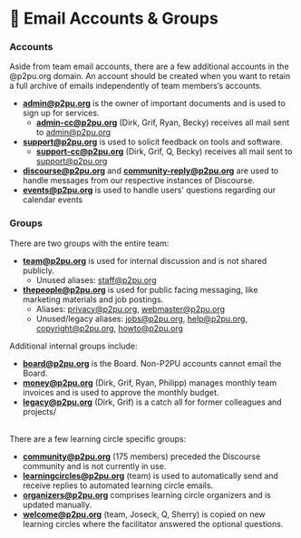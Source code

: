 # 📨 Email Accounts & Groups

### **Accounts**

Aside from team email accounts, there are a few additional accounts in the @p2pu.org domain. An account should be created when you want to retain a full archive of emails independently of team members’s accounts.&#x20;

* **admin@p2pu.org** is the owner of important documents and is used to sign up for services.
  * **admin-cc@p2pu.org** (Dirk, Grif, Ryan, Becky) receives all mail sent to admin@p2pu.org
* **support@p2pu.org** is used to solicit feedback on tools and software.
  * **support-cc@p2pu.org** (Dirk, Grif, Q, Becky) receives all mail sent to support@p2pu.org
* **discourse@p2pu.org** and **community-reply@p2pu.org** are used to handle messages from our respective instances of Discourse.
* **events@p2pu.org** is used to handle users' questions regarding our calendar events

### **Groups**

There are two groups with the entire team:

* **team@p2pu.org** is used for internal discussion and is not shared publicly.
  * Unused aliases: staff@p2pu.org
* **thepeople@p2pu.org** is used for public facing messaging, like marketing materials and job postings.
  * Aliases: privacy@p2pu.org, webmaster@p2pu.org
  * Unused/legacy aliases: jobs@p2pu.org, help@p2pu.org, copyright@p2pu.org, howto@p2pu.org

Additional internal groups include:

* **board@p2pu.org** is the Board. Non-P2PU accounts cannot email the Board.
* **money@p2pu.org** (Dirk, Grif, Ryan, Philipp) manages monthly team invoices and is used to approve the monthly budget.
* **legacy@p2pu.org** (Dirk, Grif) is a catch all for former colleagues and projects/

\
There are a few learning circle specific groups:

* **community@p2pu.org** (175 members) preceded the Discourse community and is not currently in use.
* **learningcircles@p2pu.org** (team) is used to automatically send and receive replies to automated learning circle emails.
* **organizers@p2pu.org** comprises learning circle organizers and is updated manually.
* **welcome@p2pu.org** (team, Joseck, Q, Sherry) is copied on new learning circles where the facilitator answered the optional questions.
